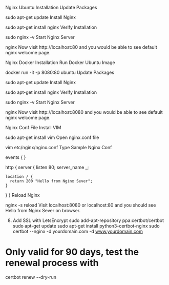 Nginx  Ubuntu Installation
Update Packages

sudo apt-get update
Install Nginx

sudo apt-get install nginx
Verify Installation

sudo nginx -v
Start Nginx Server

nginx
Now visit http://localhost:80 and you would be able to see default nginx welcome page.

Nginx Docker Installation
Run Docker Ubuntu Image

docker run -it -p 8080:80 ubuntu
Update Packages

sudo apt-get update
Install Nginx

sudo apt-get install nginx
Verify Installation

sudo nginx -v
Start Nginx Server

nginx
Now visit http://localhost:8080 and you would be able to see default nginx welcome page.

Nginx Conf File
Install VIM

sudo apt-get install vim
Open nginx.conf file

vim etc/nginx/nginx.conf
Type Sample Nginx Conf

events {
}

http {
  server {
    listen 80;
    server_name _;
    
    location / {
      return 200 "Hello from Nginx Sever";
    }
  }
}
Reload Nginx

nginx -s reload
Visit localhost:8080 or localhost:80 and you should see Hello from Nginx Sever on browser.


8. Add SSL with LetsEncrypt
sudo add-apt-repository ppa:certbot/certbot
sudo apt-get update
sudo apt-get install python3-certbot-nginx
sudo certbot --nginx -d yourdomain.com -d www.yourdomain.com

# Only valid for 90 days, test the renewal process with
certbot renew --dry-run
